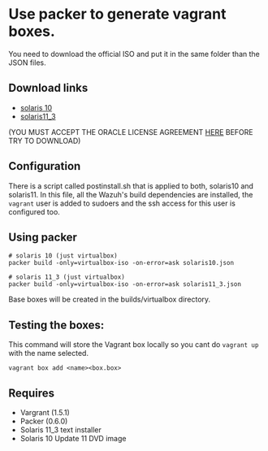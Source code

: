 # Use packer to generate vagrant boxes.

You need to download the official ISO and put it in the same folder than the JSON files.

## Download links

- [solaris 10](http://download.oracle.com/otn/solaris/10/sol-10-u11-ga-x86-dvd.iso)
- [solaris11_3](http://download.oracle.com/otn/solaris/11_3/sol-11_3-text-x86.iso)

(YOU MUST ACCEPT THE ORACLE LICENSE AGREEMENT [HERE](https://www.oracle.com/technetwork/server-storage/solaris10/downloads/index.html) BEFORE TRY TO DOWNLOAD)

## Configuration

There is a script called postinstall.sh that is applied to both, solaris10 and solaris11. In this file, all the Wazuh's build dependencies are installed, the `vagrant` user is added to sudoers and the ssh access for this user is configured too.

## Using packer
```
# solaris 10 (just virtualbox)
packer build -only=virtualbox-iso -on-error=ask solaris10.json 

# solaris 11_3 (just virtualbox)
packer build -only=virtualbox-iso -on-error=ask solaris11_3.json 
```
Base boxes will be created in the builds/virtualbox directory.

## Testing the boxes:

This command will store the Vagrant box locally so you cant do `vagrant up` with the name selected.
```
vagrant box add <name><box.box>
```

Requires
-------
- Vargrant (1.5.1)
- Packer (0.6.0)
- Solaris 11_3 text installer
- Solaris 10 Update 11 DVD image

